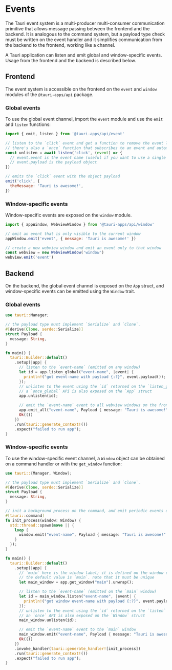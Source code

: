 # Events

The Tauri event system is a multi-producer multi-consumer communication primitive that allows message passing between the frontend and the backend.
It is analogous to the command system, but a payload type check must be written on the event handler and it simplifies communication from the backend to the frontend, working like a channel.

A Tauri application can listen and emit global and window-specific events. Usage from the frontend and the backend is described below.

## Frontend

The event system is accessible on the frontend on the `event` and `window` modules of the `@tauri-apps/api` package.

### Global events

To use the global event channel, import the `event` module and use the `emit` and `listen` functions:

```js
import { emit, listen } from '@tauri-apps/api/event'

// listen to the `click` event and get a function to remove the event listener
// there's also a `once` function that subscribes to an event and automatically unsubscribes the listener on the first event
const unlisten = await listen('click', (event) => {
  // event.event is the event name (useful if you want to use a single callback fn for multiple event types)
  // event.payload is the payload object
})

// emits the `click` event with the object payload
emit('click', {
  theMessage: 'Tauri is awesome!',
})
```

### Window-specific events

Window-specific events are exposed on the `window` module.

```js
import { appWindow, WebviewWindow } from '@tauri-apps/api/window'

// emit an event that is only visible to the current window
appWindow.emit('event', { message: 'Tauri is awesome!' })

// create a new webview window and emit an event only to that window
const webview = new WebviewWindow('window')
webview.emit('event')
```

## Backend

On the backend, the global event channel is exposed on the `App` struct, and window-specific events can be emitted using the `Window` trait.

### Global events

```rust
use tauri::Manager;

// the payload type must implement `Serialize` and `Clone`.
#[derive(Clone, serde::Serialize)]
struct Payload {
  message: String,
}

fn main() {
  tauri::Builder::default()
    .setup(|app| {
      // listen to the `event-name` (emitted on any window)
      let id = app.listen_global("event-name", |event| {
        println!("got event-name with payload {:?}", event.payload());
      });
      // unlisten to the event using the `id` returned on the `listen_global` function
      // a `once_global` API is also exposed on the `App` struct
      app.unlisten(id);

      // emit the `event-name` event to all webview windows on the frontend
      app.emit_all("event-name", Payload { message: "Tauri is awesome!".into() }).unwrap();
      Ok(())
    })
    .run(tauri::generate_context!())
    .expect("failed to run app");
}
```

### Window-specific events

To use the window-specific event channel, a `Window` object can be obtained on a command handler or with the `get_window` function:

```rust
use tauri::{Manager, Window};

// the payload type must implement `Serialize` and `Clone`.
#[derive(Clone, serde::Serialize)]
struct Payload {
  message: String,
}

// init a background process on the command, and emit periodic events only to the window that used the command
#[tauri::command]
fn init_process(window: Window) {
  std::thread::spawn(move || {
    loop {
      window.emit("event-name", Payload { message: "Tauri is awesome!".into() }).unwrap();
    }
  });
}

fn main() {
  tauri::Builder::default()
    .setup(|app| {
      // `main` here is the window label; it is defined on the window creation or under `tauri.conf.json`
      // the default value is `main`. note that it must be unique
      let main_window = app.get_window("main").unwrap();

      // listen to the `event-name` (emitted on the `main` window)
      let id = main_window.listen("event-name", |event| {
        println!("got window event-name with payload {:?}", event.payload());
      });
      // unlisten to the event using the `id` returned on the `listen` function
      // an `once` API is also exposed on the `Window` struct
      main_window.unlisten(id);

      // emit the `event-name` event to the `main` window
      main_window.emit("event-name", Payload { message: "Tauri is awesome!".into() }).unwrap();
      Ok(())
    })
    .invoke_handler(tauri::generate_handler![init_process])
    .run(tauri::generate_context!())
    .expect("failed to run app");
}
```
